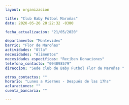 ```yaml
---
layout: organizacion

title: "Club Baby Fútbol Maroñas"
date: 2020-05-26 20:22:32 -0300

fecha_actualizacion: "21/05/2020"

departamento: "Montevideo"
barrio: "Flor de Maroñas"
actividades: "Olla"
necesidades: "Alimentos"
necesidades_especificas: "Reciben Donaciones"
telefono_contacto: "094098579"
direccion: "Sede club de Baby Futbol Flor de Maroñas "

otros_contactos: ""
horario: "Lunes a Viernes - Después de las 17hs"
aclaraciones: ""
cuenta_bancaria: ""

---
```

